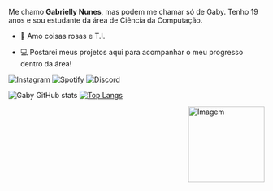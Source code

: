 <!-- Presentation -->
<p>
 Me chamo <b>Gabrielly Nunes</b>, mas podem me chamar só de Gaby. Tenho 19 anos e sou estudante da área de Ciência da Computação.

  - 🎀 Amo coisas rosas e T.I.

  - 💻 Postarei meus projetos aqui para acompanhar o meu progresso dentro da área!
</p>

<!-- Links -->
[![Instagram](https://img.shields.io/badge/Instagram-E4405F?style=for-the-badge&logo=instagram&logoColor=white)](https://www.instagram.com/eugabbrielly/)
[![Spotify](https://img.shields.io/badge/Spotify-1ED760?&style=for-the-badge&logo=spotify&logoColor=white)](https://open.spotify.com/user/31sttfp3urrentv42djshrl7wf3m?si=-abZdzHxThyP7Y9QrWxGvw )
[![Discord](https://img.shields.io/badge/Discord-7289DA?style=for-the-badge&logo=discord&logoColor=white)](https://discord.com/users/604889742957608960)

<!-- GithubStats -->
![Gaby GitHub stats](https://github-readme-stats.vercel.app/api?username=gabynmend&_icons=true&theme=jolly)
[![Top Langs](https://github-readme-stats.vercel.app/api/top-langs/?username=gabynmend&_icons=true&theme=jolly&layout=donut)](https://github.com/gabynmend/github-readme-stats)

<!-- GIF -->
<div>
  <img src="https://i.pinimg.com/originals/b1/ad/ba/b1adba819abf70d9ea98d4e65ea9f2a5.gif" alt="Imagem" width="150px" height="150px" align="right"
</div>
